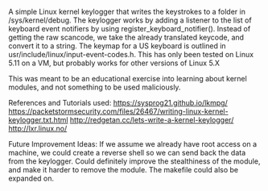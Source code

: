 
A simple Linux kernel keylogger that writes the keystrokes to a folder in /sys/kernel/debug. The keylogger works by adding a listener to the list of keyboard event notifiers by using register_keyboard_notifier(). Instead of getting the raw scancode, we take the already translated keycode, and convert it to a string. The keymap for a US keyboard is outlined in usr/include/linux/input-event-codes.h. This has only been tested on Linux 5.11 on a VM, but probably works for other versions of Linux 5.X

This was meant to be an educational exercise into learning about kernel modules, and not something to be used maliciously.

References and Tutorials used:
https://sysprog21.github.io/lkmpg/
https://packetstormsecurity.com/files/26467/writing-linux-kernel-keylogger.txt.html
http://redgetan.cc/lets-write-a-kernel-keylogger/
http://lxr.linux.no/


Future Improvement Ideas:
If we assume we already have root access on a machine, we could create a reverse shell so we can send back the data from the keylogger. 
Could definitely improve the stealthiness of the module, and make it harder to remove the module.
The makefile could also be expanded on. 


